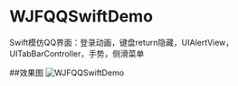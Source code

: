 # WJFQQSwiftDemo
Swift模仿QQ界面：登录动画，键盘return隐藏，UIAlertView，UITabBarController，手势，侧滑菜单


##效果图
![WJFQQSwiftDemo](https://github.com/WinJayQ/WJFQQSwiftDemo/raw/master/wj.gif) 
